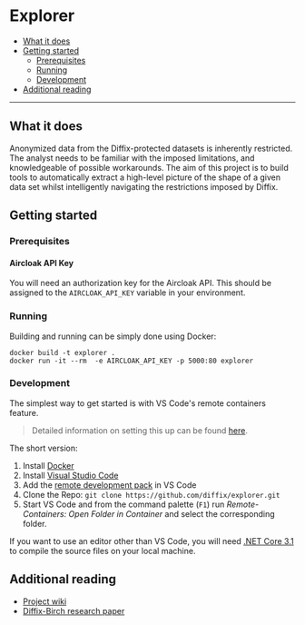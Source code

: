 # Explorer

- [What it does](#what-it-does)
- [Getting started](#getting-started)
  - [Prerequisites](#prerequisites)
  - [Running](#running)
  - [Development](#development)
- [Additional reading](#additional-reading)

----------------------

## What it does

Anonymized data from the Diffix-protected datasets is inherently restricted. The analyst needs to be familiar with the imposed limitations, and knowledgeable of possible workarounds. The aim of this project is to build tools to automatically extract a high-level picture of the shape of a given data set whilst intelligently navigating the restrictions imposed by Diffix.

## Getting started

### Prerequisites

#### Aircloak API Key

You will need an authorization key for the Aircloak API. This should be assigned to the `AIRCLOAK_API_KEY`
variable in your environment. 

### Running

Building and running can be simply done using Docker:

```
docker build -t explorer .
docker run -it --rm  -e AIRCLOAK_API_KEY -p 5000:80 explorer
```

### Development

The simplest way to get started is with VS Code's remote containers feature.

> Detailed information on setting this up can be found 
[here](https://code.visualstudio.com/docs/remote/containers#_getting-started).

The short version:

1. Install [Docker](https://www.docker.com/get-started)
2. Install [Visual Studio Code](https://code.visualstudio.com/)
3. Add the [remote development pack](https://aka.ms/vscode-remote/download/extension) in VS Code
4. Clone the Repo: `git clone https://github.com/diffix/explorer.git`
5. Start VS Code and from the command palette (`F1`) run _Remote-Containers: Open Folder in Container_ and select the corresponding folder.

If you want to use an editor other than VS Code, you will need [.NET Core 3.1](https://dotnet.microsoft.com/download/dotnet-core/3.1) to compile the source files on your local machine.

## Additional reading

- [Project wiki](https://github.com/diffix/explorer/wiki)
- [Diffix-Birch research paper](https://arxiv.org/pdf/1806.02075.pdf)

